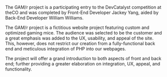 The GAM/r project is a participating entry to the DevCatalyst competition at theCO and was completed by Front-End Developer Jackey Yang, aided by Back-End Developer William Williams.

The GAM/r project is a fictitious website project featuring custom and optimized gaming mice. The audience was selected to be the customer and a great emphasis was added to the UX, usability, and appeal of the site. This, however, does not restrict our creation from a fully-functional back end and meticulous integration of PHP into our webpages.

The project will offer a grand introduction to both aspects of front and back end; further providing a greater elaboration on integration, UX, appeal, and functionality.

